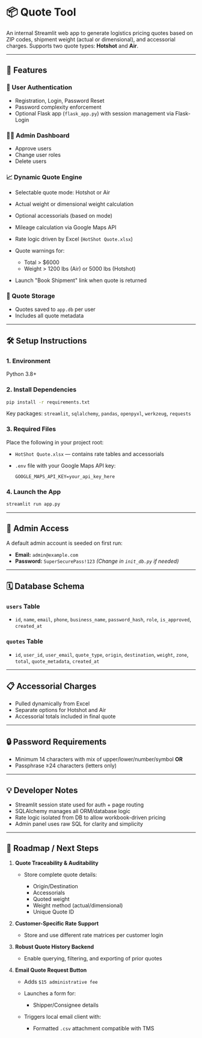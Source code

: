 # 📦 Quote Tool

An internal Streamlit web app to generate logistics pricing quotes based on ZIP codes, shipment weight (actual or dimensional), and accessorial charges. Supports two quote types: **Hotshot** and **Air**.

---

## 🚀 Features

### 🔐 User Authentication

* Registration, Login, Password Reset
* Password complexity enforcement
* Optional Flask app (`flask_app.py`) with session management via Flask-Login

### 🧑‍💼 Admin Dashboard

* Approve users
* Change user roles
* Delete users

### 📈 Dynamic Quote Engine

* Selectable quote mode: Hotshot or Air
* Actual weight or dimensional weight calculation
* Optional accessorials (based on mode)
* Mileage calculation via Google Maps API
* Rate logic driven by Excel (`HotShot Quote.xlsx`)
* Quote warnings for:

  * Total > \$6000
  * Weight > 1200 lbs (Air) or 5000 lbs (Hotshot)
* Launch "Book Shipment" link when quote is returned

### 📂 Quote Storage

* Quotes saved to `app.db` per user
* Includes all quote metadata

---

## 🛠 Setup Instructions

### 1. Environment

Python 3.8+

### 2. Install Dependencies

```bash
pip install -r requirements.txt
```

Key packages: `streamlit`, `sqlalchemy`, `pandas`, `openpyxl`, `werkzeug`, `requests`

### 3. Required Files

Place the following in your project root:

* `HotShot Quote.xlsx` — contains rate tables and accessorials
* `.env` file with your Google Maps API key:

  ```
  GOOGLE_MAPS_API_KEY=your_api_key_here
  ```

### 4. Launch the App

```bash
streamlit run app.py
```

---

## 🔧 Admin Access

A default admin account is seeded on first run:

* **Email:** `admin@example.com`
* **Password:** `SuperSecurePass!123`
  *(Change in `init_db.py` if needed)*

---

## 🗓 Database Schema

### `users` Table

* `id`, `name`, `email`, `phone`, `business_name`, `password_hash`, `role`, `is_approved`, `created_at`

### `quotes` Table

* `id`, `user_id`, `user_email`, `quote_type`, `origin`, `destination`, `weight`, `zone`, `total`, `quote_metadata`, `created_at`

---

## 📋 Accessorial Charges

* Pulled dynamically from Excel
* Separate options for Hotshot and Air
* Accessorial totals included in final quote

---

## 🔒 Password Requirements

* Minimum 14 characters with mix of upper/lower/number/symbol
  **OR**
* Passphrase ≥24 characters (letters only)

---

## 💡 Developer Notes

* Streamlit session state used for auth + page routing
* SQLAlchemy manages all ORM/database logic
* Rate logic isolated from DB to allow workbook-driven pricing
* Admin panel uses raw SQL for clarity and simplicity

---

## 📌 Roadmap / Next Steps

1. **Quote Traceability & Auditability**

   * Store complete quote details:

     * Origin/Destination
     * Accessorials
     * Quoted weight
     * Weight method (actual/dimensional)
     * Unique Quote ID

2. **Customer-Specific Rate Support**

   * Store and use different rate matrices per customer login

3. **Robust Quote History Backend**

   * Enable querying, filtering, and exporting of prior quotes

4. **Email Quote Request Button**

   * Adds `$15 administrative fee`
   * Launches a form for:

     * Shipper/Consignee details
   * Triggers local email client with:

     * Formatted `.csv` attachment compatible with TMS
